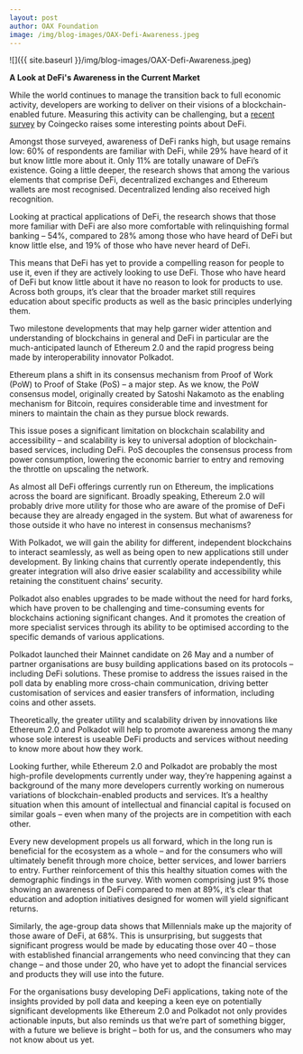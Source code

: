 ```yaml
---
layout: post
author: OAX Foundation
image: /img/blog-images/OAX-Defi-Awareness.jpeg
---
```


![]({{ site.baseurl }}/img/blog-images/OAX-Defi-Awareness.jpeg)

<b>A Look at DeFi's Awareness in the Current Market</b>

While the world continues to manage the transition back to full economic activity, developers are working to deliver on their visions of a blockchain-enabled future. Measuring this activity can be challenging, but a <a href="https://www.coingecko.com/buzz/defi-survey">recent survey</a> by Coingecko raises some interesting points about DeFi.  

Amongst those surveyed, awareness of DeFi ranks high, but usage remains low: 60% of respondents are familiar with DeFi, while 29% have heard of it but know little more about it. Only 11% are totally unaware of DeFi’s existence. Going a little deeper, the research shows that among the various elements that comprise DeFi, decentralized exchanges and Ethereum wallets are most recognised. Decentralized lending also received high recognition.  

Looking at practical applications of DeFi, the research shows that those more familiar with DeFi are also more comfortable with relinquishing formal banking – 54%, compared to 28% among those who have heard of DeFi but know little else, and 19% of those who have never heard of DeFi. 

This means that DeFi has yet to provide a compelling reason for people to use it, even if they are actively looking to use DeFi. Those who have heard of DeFi but know little about it have no reason to look for products to use. Across both groups, it’s clear that the broader market still requires education about specific products as well as the basic principles underlying them. 

Two milestone developments that may help garner wider attention and understanding of blockchains in general and DeFi in particular are the much-anticipated launch of Ethereum 2.0 and the rapid progress being made by interoperability innovator Polkadot. 

Ethereum plans a shift in its consensus mechanism from Proof of Work (PoW) to Proof of Stake (PoS) – a major step. As we know, the PoW consensus model, originally created by Satoshi Nakamoto as the enabling mechanism for Bitcoin, requires considerable time and investment for miners to maintain the chain as they pursue block rewards. 

This issue poses a significant limitation on blockchain scalability and accessibility – and scalability is key to universal adoption of blockchain-based services, including DeFi. PoS decouples the consensus process from power consumption, lowering the economic barrier to entry and removing the throttle on upscaling the network. 

As almost all DeFi offerings currently run on Ethereum, the implications across the board are significant. Broadly speaking, Ethereum 2.0 will probably drive more utility for those who are aware of the promise of DeFi because they are already engaged in the system. But what of awareness for those outside it who have no interest in consensus mechanisms? 

With Polkadot, we will gain the ability for different, independent blockchains to interact seamlessly, as well as being open to new applications still under development. By linking chains that currently operate independently, this greater integration will also drive easier scalability and accessibility while retaining the constituent chains’ security. 

Polkadot also enables upgrades to be made without the need for hard forks, which have proven to be challenging and time-consuming events for blockchains actioning significant changes. And it promotes the creation of more specialist services through its ability to be optimised according to the specific demands of various applications. 

Polkadot launched their Mainnet candidate on 26 May and a number of partner organisations are busy building applications based on its protocols – including DeFi solutions. These promise to address the issues raised in the poll data by enabling more cross-chain communication, driving better customisation of services and easier transfers of information, including coins and other assets. 

Theoretically, the greater utility and scalability driven by innovations like Ethereum 2.0 and Polkadot will help to promote awareness among the many whose sole interest is useable DeFi products and services without needing to know more about how they work.  

Looking further, while Ethereum 2.0 and Polkadot are probably the most high-profile developments currently under way, they’re happening against a background of the many more developers currently working on numerous variations of blockchain-enabled products and services. It’s a healthy situation when this amount of intellectual and financial capital is focused on similar goals – even when many of the projects are in competition with each other. 

Every new development propels us all forward, which in the long run is beneficial for the ecosystem as a whole – and for the consumers who will ultimately benefit through more choice, better services, and lower barriers to entry. Further reinforcement of this this healthy situation comes with the demographic findings in the survey.  With women comprising just 9% those showing an awareness of DeFi compared to men at 89%, it’s clear that education and adoption initiatives designed for women will yield significant returns. 

Similarly, the age-group data shows that Millennials make up the majority of those aware of DeFi, at 68%. This is unsurprising, but suggests that significant progress would be made by educating those over 40 – those with established financial arrangements who need convincing that they can change – and those under 20, who have yet to adopt the financial services and products they will use into the future. 

For the organisations busy developing DeFi applications, taking note of the insights provided by poll data and keeping a keen eye on potentially significant developments like Ethereum 2.0 and Polkadot not only provides actionable inputs, but also reminds us that we’re part of something bigger, with a future we believe is bright – both for us, and the consumers who may not know about us yet.  
